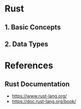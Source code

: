 # Rust

## 1. Basic Concepts

## 2. Data Types





# References

## Rust Documentation

* https://www.rust-lang.org/
* https://doc.rust-lang.org/book/
